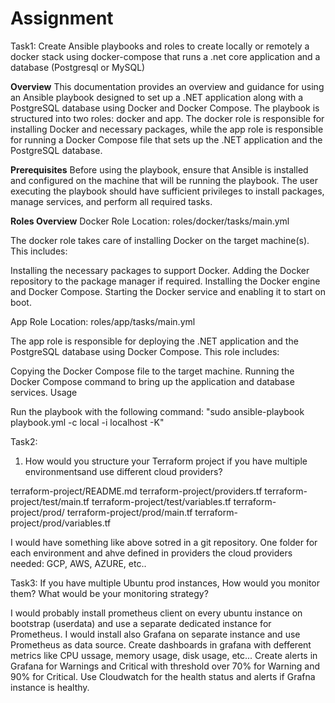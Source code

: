 # Assignment

Task1:
Create Ansible playbooks and roles to create locally or remotely a docker stack using
docker-compose that runs a .net core application and a database (Postgresql or MySQL)

**Overview**
This documentation provides an overview and guidance for using an Ansible playbook designed to set up a .NET application along with a PostgreSQL database using Docker and Docker Compose. The playbook is structured into two roles: docker and app. The docker role is responsible for installing Docker and necessary packages, while the app role is responsible for running a Docker Compose file that sets up the .NET application and the PostgreSQL database.

**Prerequisites**
Before using the playbook, ensure that Ansible is installed and configured on the machine that will be running the playbook. The user executing the playbook should have sufficient privileges to install packages, manage services, and perform all required tasks.

**Roles Overview**
Docker Role
Location: roles/docker/tasks/main.yml

The docker role takes care of installing Docker on the target machine(s). This includes:

Installing the necessary packages to support Docker.
Adding the Docker repository to the package manager if required.
Installing the Docker engine and Docker Compose.
Starting the Docker service and enabling it to start on boot.

App Role
Location: roles/app/tasks/main.yml

The app role is responsible for deploying the .NET application and the PostgreSQL database using Docker Compose. This role includes:

Copying the Docker Compose file to the target machine.
Running the Docker Compose command to bring up the application and database services.
Usage

Run the playbook with the following command:  "sudo ansible-playbook playbook.yml -c local -i localhost -K"


Task2:
1. How would you structure your Terraform project if you have multiple environmentsand use different cloud providers?



terraform-project/README.md
terraform-project/providers.tf
terraform-project/test/main.tf
terraform-project/test/variables.tf
terraform-project/prod/
terraform-project/prod/main.tf
terraform-project/prod/variables.tf

I would have something like above sotred in a git repository. One folder for each environment and ahve defined in providers the cloud providers needed: GCP, AWS, AZURE, etc..


Task3:
If you have multiple Ubuntu prod instances, How would you monitor them? What would be your monitoring strategy?

I would probably install prometheus client on every ubuntu instance on bootstrap (userdata) and use a separate dedicated instance for Prometheus. I would install also Grafana on separate instance and use Prometheus as data source.
Create dashboards in grafana with defferent metrics like CPU ussage, memory usage, disk usage, etc... 
Create alerts in Grafana for Warnings and Critical with threshold over 70%  for Warning  and 90% for Critical.
Use Cloudwatch for the health status and alerts if Grafna instance is healthy. 
